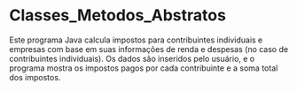 # Classes_Metodos_Abstratos

Este programa Java calcula impostos para contribuintes individuais e empresas com base em suas informações de renda e despesas (no caso de contribuintes individuais). 
Os dados são inseridos pelo usuário, e o programa mostra os impostos pagos por cada contribuinte e a soma total dos impostos.
